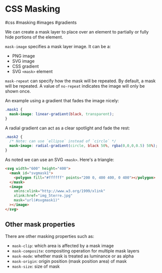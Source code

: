 # CSS Masking
#css #masking #images #gradients

We can create a mask layer to place over an element to partially
or fully hide portions of the element.

`mask-image` specifies a mask layer image. It can be a:
- PNG image
- SVG image
- CSS gradient
- SVG `<mask>` element

`mask-repeat` can specify how the mask will be repeated.
By default, a mask will be repeated.
A value of `no-repeat` indicates the image will only be shown once.

An example using a gradient that fades the image nicely:
```css
.mask1 {
  mask-image: linear-gradient(black, transparent);
}
```

A radial gradient can act as a clear spotlight and fade the rest:
```css
.mask2 {
  /* Note: can use `ellipse` instead of `circle` */
  mask-image: radial-gradient(circle, black 50%, rgba(0,0,0,0.5) 50%);
}
```

As noted we can use an SVG `<mask>`. Here's a triangle:
```html
<svg width="600" height="400">
  <mask id="svgmask1">
    <polygon fill="#ffffff" points="200 0, 400 400, 0 400"></polygon>
  </mask>
  <image
    xmlns:xlink="http://www.w3.org/1999/xlink"
    xlink:href="img_5terre.jpg"
    mask="url(#svgmask1)"
  ></image>
</svg>
```

## Other mask properties 

There are other masking properties such as:
- `mask-clip`: which area is affected by a mask image
- `mask-composite`: compositing operation for multiple mask layers
- `mask-mode`: whether mask is treated as luminance or as alpha
- `mask-origin`: origin position (mask position area) of mask
- `mask-size`: size of mask

